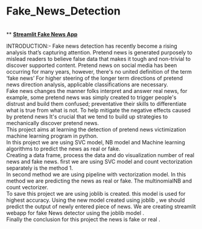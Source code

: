 # Fake_News_Detection

<br/>
        **             <b><a href="https://share.streamlit.io/vuppalaravali/fake_news_detection/main/fakenews.py">Streamlit Fake News App</a></b>


INTRODUCTION:-
Fake news detection has recently become a rising analysis that’s capturing attention. Pretend news is generated purposely to mislead readers to believe false data that makes it tough and non-trivial to discover supported content. Pretend news on social media has been occurring for many years, however, there's no united definition of the term ‘fake news’ For higher steering of the longer term directions of pretend news direction analysis, applicable classifications are necessary.<br/>
Fake news changes the manner folks interpret and answer real news, for example, some pretend news was simply created to trigger people's distrust and build them confused; preventative their skills to differentiate what is true from what is not. To help mitigate the negative effects caused by pretend news It's crucial that we tend to build up strategies to mechanically discover pretend news.<br/>
This project aims at learning the detection of pretend news victimization machine learning program in python.<br/>
In this project we are using SVC model, NB model and Machine learning algorithms to predict the news as real or fake.<br/>
Creating a data frame, process the data and do visualization number of real news and fake news. first we are using SVC model and count vectorization separately is the method 1.<br/>
In second method we are using pipeline with vectorization model. In this method we are predicting the news as real or fake. The multinomialNB and count vectorizer.<br/>
To save this project we are using joblib is created. this model is used for highest accuracy. Using the new model created using joblib , we should predict the output of newly entered piece of news. We are creating streamlit   webapp for fake News detector using the joblib model .<br/>
Finally the conclusion for this project the news is fake or real .<br/>
